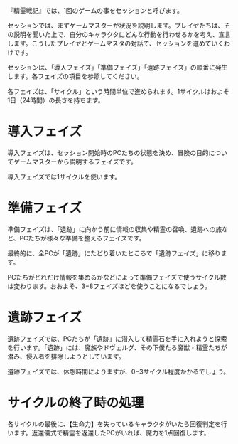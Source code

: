 『精霊戦記』では、1回のゲームの事をセッションと呼びます。

セッションでは、まずゲームマスターが状況を説明します。プレイヤたちは、その説明を聞いた上で、自分のキャラクタにどんな行動を行わせるかを考え、宣言します。こうしたプレイヤとゲームマスタの対話で、セッションを進めていくわけです。

セッションは、「導入フェイズ」「準備フェイズ」「遺跡フェイズ」の順番に発生します。各フェイズの項目を参照してください。

各フェイズは、「サイクル」という時間単位で進められます。1サイクルはおよそ1日（24時間）の長さを持ちます。



# 導入フェイズ

導入フェイズは、セッション開始時のPCたちの状態を決め、冒険の目的についてゲームマスターから説明するフェイズです。

導入フェイズでは1サイクルを使います。

# 準備フェイズ

準備フェイズは、「遺跡」に向かう前に情報の収集や精霊の召喚、遺跡への旅など、PCたちが様々な準備を整えるフェイズです。

最終的に、全PCが「遺跡」にたどり着いたところで「遺跡フェイズ」に移ります。

PCたちがどれだけ情報を集めるかなどによって準備フェイズで使うサイクル数は変わります。おおよそ、3−8フェイズほどを使うことになるでしょう。

# 遺跡フェイズ

遺跡フェイズでは、PCたちが「遺跡」に潜入して精霊石を手に入れようと探索を行います。「遺跡」には、魔族やドヴェルグ、その下僕たる魔獣・精霊たちが潜み、侵入者を排除しようとしています。


遺跡フェイズでは、休憩時間によりますが、0−3サイクル程度かかるでしょう。

# サイクルの終了時の処理

各サイクルの最後に、【生命力】を失っているキャラクタがいたら回復判定を行います。返還儀式で精霊を返還したPCがいれば、魔力を1点回復します。
